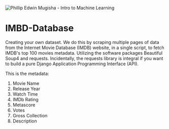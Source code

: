 ![Phillip Edwin Mugisha - Intro to Machine Learning](https://user-images.githubusercontent.com/96743401/173188637-dbaea15d-cd24-40d8-a1e3-00d5642a2546.png)
# IMBD-Database
Creating your own dataset. We do this by scraping multiple pages of data from the Internet Movie Database (IMDB) website, in a single script, to fetch IMDB's top 100 movies metadata. Utilizing the software packages Beautiful Soup4 and requests. Incidentally, the requests library is integral if you want to build a pure Django Application Programming Interface (API).

This is the metadata:
    
 1. Movie Name 
 2. Release Year
 3. Watch Time 
 4. IMDb Rating
 5. Metascore
 6. Votes
 7. Gross Collection
 8. Description
